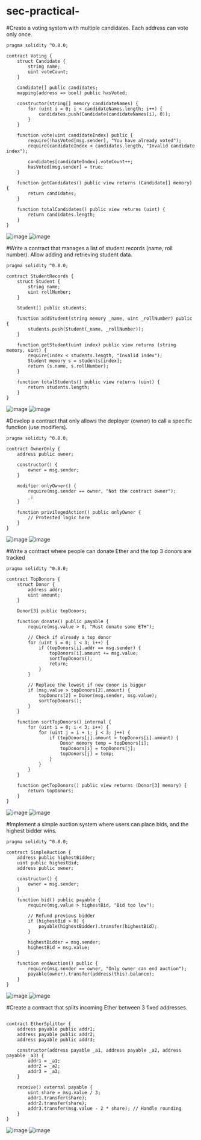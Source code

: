# sec-practical-
#Create a voting system with multiple candidates. Each address can vote only once.
```
pragma solidity ^0.8.0;

contract Voting {
    struct Candidate {
        string name;
        uint voteCount;
    }

    Candidate[] public candidates;
    mapping(address => bool) public hasVoted;

    constructor(string[] memory candidateNames) {
        for (uint i = 0; i < candidateNames.length; i++) {
            candidates.push(Candidate(candidateNames[i], 0));
        }
    }

    function vote(uint candidateIndex) public {
        require(!hasVoted[msg.sender], "You have already voted");
        require(candidateIndex < candidates.length, "Invalid candidate index");

        candidates[candidateIndex].voteCount++;
        hasVoted[msg.sender] = true;
    }

    function getCandidates() public view returns (Candidate[] memory) {
        return candidates;
    }

    function totalCandidates() public view returns (uint) {
        return candidates.length;
    }
}
```
![image](https://github.com/user-attachments/assets/3ca00e3f-5ef9-47b8-ac4f-0dfe12202604)
![image](https://github.com/user-attachments/assets/a3d22f46-14e2-4b16-9c42-8445dd170215)


#Write a contract that manages a list of student records (name, roll number). Allow adding and retrieving student data.
```
pragma solidity ^0.8.0;

contract StudentRecords {
    struct Student {
        string name;
        uint rollNumber;
    }

    Student[] public students;

    function addStudent(string memory _name, uint _rollNumber) public {
        students.push(Student(_name, _rollNumber));
    }

    function getStudent(uint index) public view returns (string memory, uint) {
        require(index < students.length, "Invalid index");
        Student memory s = students[index];
        return (s.name, s.rollNumber);
    }

    function totalStudents() public view returns (uint) {
        return students.length;
    }
}
```
![image](https://github.com/user-attachments/assets/414c9b03-d58f-46c8-a829-d338a10deb3d)
![image](https://github.com/user-attachments/assets/33c2639e-8690-4a9d-8e27-6b7b12c93aba)


#Develop a contract that only allows the deployer (owner) to call a specific function (use modifiers).
```
pragma solidity ^0.8.0;

contract OwnerOnly {
    address public owner;

    constructor() {
        owner = msg.sender;
    }

    modifier onlyOwner() {
        require(msg.sender == owner, "Not the contract owner");
        _;
    }

    function privilegedAction() public onlyOwner {
        // Protected logic here
    }
}
```
![image](https://github.com/user-attachments/assets/d59c7cb4-d0ba-412b-b3ac-24e7f2a75eee)
![image](https://github.com/user-attachments/assets/39f24ed2-33b4-4651-a3e4-bc7c6494fd90)



#Write a contract where people can donate Ether and the top 3 donors are tracked
```
pragma solidity ^0.8.0;

contract TopDonors {
    struct Donor {
        address addr;
        uint amount;
    }

    Donor[3] public topDonors;

    function donate() public payable {
        require(msg.value > 0, "Must donate some ETH");

        // Check if already a top donor
        for (uint i = 0; i < 3; i++) {
            if (topDonors[i].addr == msg.sender) {
                topDonors[i].amount += msg.value;
                sortTopDonors();
                return;
            }
        }

        // Replace the lowest if new donor is bigger
        if (msg.value > topDonors[2].amount) {
            topDonors[2] = Donor(msg.sender, msg.value);
            sortTopDonors();
        }
    }

    function sortTopDonors() internal {
        for (uint i = 0; i < 3; i++) {
            for (uint j = i + 1; j < 3; j++) {
                if (topDonors[j].amount > topDonors[i].amount) {
                    Donor memory temp = topDonors[i];
                    topDonors[i] = topDonors[j];
                    topDonors[j] = temp;
                }
            }
        }
    }

    function getTopDonors() public view returns (Donor[3] memory) {
        return topDonors;
    }
}
```
![image](https://github.com/user-attachments/assets/3e07eb74-cbc6-4af6-bc49-23dd21e10b63)
![image](https://github.com/user-attachments/assets/a054973c-9941-48af-87ee-1e198f5b3a4b)


#Implement a simple auction system where users can place bids, and the highest bidder wins.
```
pragma solidity ^0.8.0;

contract SimpleAuction {
    address public highestBidder;
    uint public highestBid;
    address public owner;

    constructor() {
        owner = msg.sender;
    }

    function bid() public payable {
        require(msg.value > highestBid, "Bid too low");

        // Refund previous bidder
        if (highestBid > 0) {
            payable(highestBidder).transfer(highestBid);
        }

        highestBidder = msg.sender;
        highestBid = msg.value;
    }

    function endAuction() public {
        require(msg.sender == owner, "Only owner can end auction");
        payable(owner).transfer(address(this).balance);
    }
}
```
![image](https://github.com/user-attachments/assets/e713b9ad-cf8a-4297-8ae8-7c12080ec553)
![image](https://github.com/user-attachments/assets/2f1e35bf-9459-450f-913c-6519c78b1ac8)


#Create a contract that splits incoming Ether between 3 fixed addresses.
```pragma solidity ^0.8.0;

contract EtherSplitter {
    address payable public addr1;
    address payable public addr2;
    address payable public addr3;

    constructor(address payable _a1, address payable _a2, address payable _a3) {
        addr1 = _a1;
        addr2 = _a2;
        addr3 = _a3;
    }

    receive() external payable {
        uint share = msg.value / 3;
        addr1.transfer(share);
        addr2.transfer(share);
        addr3.transfer(msg.value - 2 * share); // Handle rounding
    }
}
```
![image](https://github.com/user-attachments/assets/dae8c819-6eae-444b-9ca9-052a6060fe08)
![image](https://github.com/user-attachments/assets/b43626ea-c669-4dc4-a5bb-0bc41226b59f)







